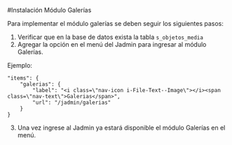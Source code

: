 #Instalación Módulo Galerías

Para implementar el módulo galerías se deben seguir los siguientes pasos:

1. Verificar que en la base de datos exista la tabla `s_objetos_media` 
2. Agregar la opción en el menú del Jadmin para ingresar al módulo Galerías.

Ejemplo:
```
"items": {
    "galerias": {
        "label": "<i class=\"nav-icon i-File-Text--Image\"></i><span class=\"nav-text\">Galerias</span>",
        "url": "/jadmin/galerias"
    }
}
```

3. Una vez ingrese al Jadmin ya estará disponible el módulo Galerías en el menú.